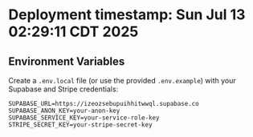 # Deployment timestamp: Sun Jul 13 02:29:11 CDT 2025

## Environment Variables

Create a `.env.local` file (or use the provided `.env.example`) with your Supabase and Stripe credentials:

```
SUPABASE_URL=https://izeozsebupuihhitwwql.supabase.co
SUPABASE_ANON_KEY=your-anon-key
SUPABASE_SERVICE_KEY=your-service-role-key
STRIPE_SECRET_KEY=your-stripe-secret-key
```
